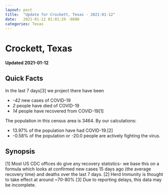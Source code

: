 ```yaml
---
layout: post
title:  "Update for Crockett, Texas - 2021-01-12"
date:   2021-01-12 01:01:29 -0600
categories: Texas
---
```


# Crockett, Texas
#### Updated 2021-01-12

## Quick Facts

In the last 7 days[3] we project there have been
- *-42* new cases of COVID-19
- *2* people have died of COVID-19
- *14* people have recovered from COVID-19[1]

The population in this census area is 3464. By our calculations:
- 13.97% of the population have had COVID-19.[2]
- -0.58% of the population or -20.0 people are actively fighting the virus.

## Synopsis




[1] Most US CDC offices do give any recovery statistics- we base this on a formula which looks at confirmed new cases
15 days ago (the average recovery time) and deaths over the last 7 days.
[2] Herd Immunity is thought to take effect at around ~70-80%
[3] Due to reporting delays, this data may be incomplete. 
    
